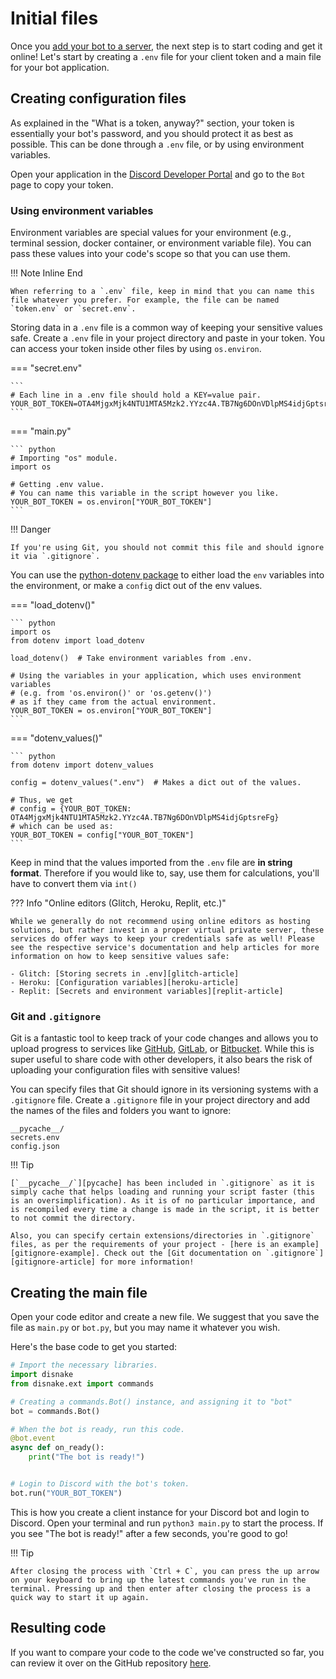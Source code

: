 # Initial files

Once you [add your bot to a server](../prerequisites/inviting-your-bot.md), the next step is to start coding and
get it online! Let's start by creating a `.env` file for your client token and a main file for your bot application.

## Creating configuration files

As explained in the "What is a token, anyway?" section, your token is essentially your bot's password, and you should
protect it as best as possible. This can be done through a `.env` file, or by using environment variables.

Open your application in the [Discord Developer Portal]({{devportal}}) and go to the `Bot` page to copy your token.

### Using environment variables

Environment variables are special values for your environment (e.g., terminal session, docker container, or environment
variable file). You can pass these values into your code's scope so that you can use them.

!!! Note Inline End

    When referring to a `.env` file, keep in mind that you can name this file whatever you prefer. For example, the file can be named `token.env` or `secret.env`.

Storing data in a `.env` file is a common way of keeping your sensitive values safe. Create a `.env` file in your
project directory and paste in your token. You can access your token inside other files by using `os.environ`.

=== "secret.env"

    ```
    # Each line in a .env file should hold a KEY=value pair.
    YOUR_BOT_TOKEN=OTA4MjgxMjk4NTU1MTA5Mzk2.YYzc4A.TB7Ng6DOnVDlpMS4idjGptsreFg
    ```

=== "main.py"

    ``` python
    # Importing "os" module.
    import os

    # Getting .env value.
    # You can name this variable in the script however you like.
    YOUR_BOT_TOKEN = os.environ["YOUR_BOT_TOKEN"]
    ```

!!! Danger

    If you're using Git, you should not commit this file and should ignore it via `.gitignore`.

You can use the [python-dotenv package][python-dotenv] to either load the `env` variables into the environment, or make
a `config` dict out of the env values.

=== "load_dotenv()"

    ``` python
    import os
    from dotenv import load_dotenv

    load_dotenv()  # Take environment variables from .env.

    # Using the variables in your application, which uses environment variables
    # (e.g. from 'os.environ()' or 'os.getenv()')
    # as if they came from the actual environment.
    YOUR_BOT_TOKEN = os.environ["YOUR_BOT_TOKEN"]
    ```

=== "dotenv_values()"

    ``` python
    from dotenv import dotenv_values

    config = dotenv_values(".env")  # Makes a dict out of the values.

    # Thus, we get
    # config = {YOUR_BOT_TOKEN: OTA4MjgxMjk4NTU1MTA5Mzk2.YYzc4A.TB7Ng6DOnVDlpMS4idjGptsreFg}
    # which can be used as:
    YOUR_BOT_TOKEN = config["YOUR_BOT_TOKEN"]
    ```

Keep in mind that the values imported from the `.env` file are **in string format**. Therefore if you would like to,
say, use them for calculations, you'll have to convert them via `int()`

??? Info "Online editors (Glitch, Heroku, Replit, etc.)"

    While we generally do not recommend using online editors as hosting solutions, but rather invest in a proper virtual private server, these services do offer ways to keep your credentials safe as well! Please see the respective service's documentation and help articles for more information on how to keep sensitive values safe:

    - Glitch: [Storing secrets in .env][glitch-article]
    - Heroku: [Configuration variables][heroku-article]
    - Replit: [Secrets and environment variables][replit-article]

### Git and `.gitignore`

Git is a fantastic tool to keep track of your code changes and allows you to upload progress to services like
[GitHub][github], [GitLab][gitlab], or [Bitbucket][bitbucket]. While this is super useful to share code with other
developers, it also bears the risk of uploading your configuration files with sensitive values!

You can specify files that Git should ignore in its versioning systems with a `.gitignore` file. Create a `.gitignore`
file in your project directory and add the names of the files and folders you want to ignore:

```
__pycache__/
secrets.env
config.json
```

!!! Tip

    [`__pycache__/`][pycache] has been included in `.gitignore` as it is simply cache that helps loading and running your script faster (this is an oversimplification). As it is of no particular importance, and is recompiled every time a change is made in the script, it is better to not commit the directory.

    Also, you can specify certain extensions/directories in `.gitignore` files, as per the requirements of your project - [here is an example][gitignore-example]. Check out the [Git documentation on `.gitignore`][gitignore-article] for more information!

## Creating the main file

Open your code editor and create a new file. We suggest that you save the file as `main.py` or `bot.py`, but you may
name it whatever you wish.

Here's the base code to get you started:

```python linenums="1" title="main.py"
# Import the necessary libraries.
import disnake
from disnake.ext import commands

# Creating a commands.Bot() instance, and assigning it to "bot"
bot = commands.Bot()

# When the bot is ready, run this code.
@bot.event
async def on_ready():
    print("The bot is ready!")


# Login to Discord with the bot's token.
bot.run("YOUR_BOT_TOKEN")
```

This is how you create a client instance for your Discord bot and login to Discord. Open your terminal and run
`python3 main.py` to start the process. If you see "The bot is ready!" after a few seconds, you're good to go!

!!! Tip

    After closing the process with `Ctrl + C`, you can press the up arrow on your keyboard to bring up the latest commands you've run in the terminal. Pressing up and then enter after closing the process is a quick way to start it up again.

## Resulting code

If you want to compare your code to the code we've constructed so far, you can review it over on the GitHub repository
[here]({{guiderepo}}/tree/main/docs/extra-code-samples/code-initial-files).

[python-dotenv]: https://pypi.org/project/python-dotenv/
[glitch-article]: https://glitch.happyfox.com/kb/article/18
[heroku-article]: https://devcenter.heroku.com/articles/config-vars
[replit-article]: https://docs.replit.com/repls/secrets-environment-variables
[github]: https://github.com/
[gitlab]: https://about.gitlab.com/
[bitbucket]: https://bitbucket.org/product
[pycache]: https://stackoverflow.com/questions/16869024/what-is-pycache
[gitignore-example]: https://raw.githubusercontent.com/github/gitignore/master/Python.gitignore
[gitignore-article]: https://git-scm.com/docs/gitignore
